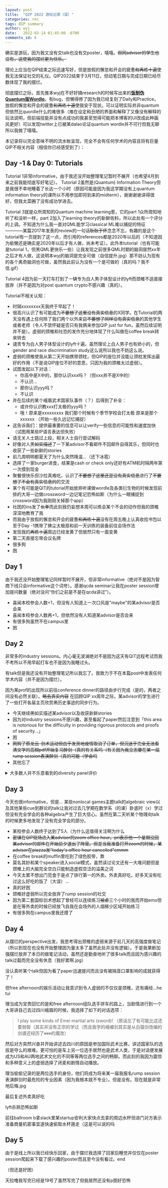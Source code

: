 ```yaml
---
layout: post
title:  "QIP 2022 游玩记录（误）"
categories: rec
tags: QIP summary
author: wyj
date:   2022-03-14 01:45:00 -0700
comments_id: 6
---
```


确实是游玩，因为我又没有交talk也没有交poster，嘻嘻。~~但同advisor的学生也没有，这使我的摆烂更为快乐。~~

理论上应当在QIP结束之际迅速写好，但是放假的懈怠和开会的疲惫~~和再练十遍~~使我无法保证社交的礼仪。QIP2022结束于3月11日，但动笔日期与完成日期已经尽数体现了我的摆烂。

彻底摆烂之际，首先推本wyj在不好好搞research的时候写出来的[**饭制伪Quantum版Wordle**](https://raycosine.github.io/Quandle.html)。有bug，但懒得修了因为我已经复刻了Daily和Practice，放假的懈怠和开会的疲惫~~和再练十遍~~使我安于现状。可以证明实际并非quantum但依然比quordle什么的难很多（难在设定和丑陋的界面和解释了又像没有解释的玩法说明，但前端技能并没有点成功的我甚至觉得可能把本博客的UI改成此种画风更好）可以发现twitter上已被某dalao论证quantum wordle并不可行但我无聊所以我做了嘻嘻。

本记录将以完全意味不明的流水帐呈现，完全不会有任何学术的内容且将有巨量QIP不相关内容（相信你已经感受到了）：

Day -1 & Day 0: Tutorials
---
Tutorial 1非常informative，由于我还没开始整理笔记暂时不展开（也希望4月到来之前我能彻底写好笔记）。 Tutorial 2虽然是(Quantum) Information Theory但是我很不幸地睡着了长达一个小时（原因可能是因为我这学期没有上quantum information theory的课所以不用参加即将到来的midterm），谢谢谢谢讲得很好，但我太菜~~困~~了没有成功学进去。

Tutorial 3就是众所周知的Quantum machine learning惹，它的part 1众所周知地听了和没听一样，part 2加入了learning theory的新鲜佐料，所以此处有一个评分的上调。不知道为什么我一直对QML能学习classical ML难以捕捉的特征————某篇2017年发表的review的一句话~~耿耿于怀~~念念不忘，有趣的是这个tutorial有一页提到了这一点，而引用的references都是2020年以后的（不知道因为偷懒还是确实是2020年以后才有人做，尚未考证）。此外本tutorial（也有可能是tutorial 1，但黑QML更快乐一些）让我发现之前很多QML时期的脑洞居然xx年之后才有人做，这说明本wyj的脑洞是完全可做（自信提升.jpg）那不妨认为现有的各个离奇脑洞也可做，虽然我此前认为没有一个是可做的（真的吗？我不信.gif）

Tutorial 4因为前一天打车打到了一辆专为白人男子体型设计的lyft而颈椎不适直接放弃（并不是因为对post quantum crypto不感兴趣（真的）。

Tutorial不相关认知：
- 时隔xxxxxxxx天我终于早起了！
- 很高兴认识了有可能成为~~不要想了这里没有真实信息~~的X同学。在Tutorial的两天没有遇上任何除了我们两个以外来自~~不要想了同样没有真实信息~~的其他学生或者老师（令人不禁怀疑是否只有我俩来参加QIP just for fun，虽然后续证明并不是）。虚弱的颈椎和社恐的发作充分地体现了什么叫做在coffee break转来转去
- 谴责专为白人男子体型设计的lyft十遍。虽然理论上白人男子也有娇小的，但gender and race discrimination study这么说所以我也不妨这么说。
- 虚弱的颈椎使我从第二天开始携带颈枕，但QIP的座位并没能让颈枕发挥出最好的作用（不是说QIP座位不好的意思，只因为我的颈椎太过虚弱）。
- 试图发起以下对话：
	- 你高中是X中的，那你认识xxx吗？（但xxx并不是X中的）
	- 不认识...
	- 那你认识yyy吗？
	- 不认识
- 并在后续的某个峨眉武术国家队事件（？）后得到了补全：
	- 或许你认识教xxx打太极的yyy吗？
	- 哦！原来是xxxxxxxxx 我们那个时候有个季节学校会打太极 原来是那个xxxxxx （开始一些久远记忆捕捉）
- 这告诉我们：提供最重要的信息可以让verify一些信息的可能性和速度加快（试图用某些IP语言表达但失败）
- 请无关人士跳过上段，相关人士自行尝试解码
- 好像对人黑~~如实描述~~了一下某advisor不看邮件不回邮件自得其乐，但同时也收获了一些新鲜的stories
- 前几周明明都夏天了为什么突然降温...（还下冰雹）
- 选择了一家burger进食，结果是cash or check only还好有ATM机时隔两年第一次摸到现金
- 聚餐很快乐但沙拉真难吃，认识了~~不要想了这里还是没有真实信息~~进行了~~不要想了不会有真实信息的~~的交流
- 某个有可能是QIT的tutorial开始放弃听课做wordle及各类衍生物的时候发现前排的大哥一边做crossword一边记笔记恐怖如斯（为什么一眼捕捉到crossword因为我刚刚关掉那个app）
- 社团的ins发了~~长拳~~而此刻我仍妄想本周可以练会某个不会的动作但我的颈椎深深地教育了我
- 而我由于放假的懈怠和开会的疲惫~~和再练十遍~~没有在周五晚上认真收拾书包以至于Day -1携带了拂尘太极扇和前一天训练的装备前往会场作法
- 发现我的~~再练十遍~~周边已经发黄了但居然只有一面变黄
- 第二天直接忘带会议名牌
- 很多狗
- 困

Day 1
---

由于我还没开始整理笔记同样暂时不展开，但非常informative（绝对不是因为智商下线只会informative这个词夸）。感谢qcda seminar让我在poster session增加提问数量（绝对没问“你们之前是不是在qcda讲过”）。
- 喜闻本校参会人数+1，但没有人知道上一次口风是"maybe"的某advisor是否会来
- 喜闻本校参会人数再+1，但依然没有人知道某advisor是否会来
- 有很多狗虽然不在campus里
- 困

Day 2
---

非常多的industry sessions。内心毫无波澜绝对不是因为这天有QIT远程考试而我不考所以不用早起打车也不是因为我睡过头。

有talk但是我还没有开始整理笔记所以我忘了。我致力于不在本篇post中发表任何学术内容（并不是因为摆烂）。

因为某prof的出现所以前往conference dinner的路径由步行完成（是的，两者之间没有必然关联）。~~略去真实内容~~ 在回顾QIP xx周年之际，某advisor的学生进行了一些打开各届主页欣赏~~黑~~历史事迹的同步行为。

- 今天继续~~黑~~如实描述某advisor以及收获新鲜stories
- 因为对industry sessions不感兴趣，甚至看起了paper然后注意到「this area is notorious for the difficulty in providing rigorous protocols and proofs of security...」
- 困
- ~~网购了蔡龙云-剑术运动但由于发货地疫情取消了订单，但沉迷于完全无法看清文字的高糊pdf开始复习醉剑（真的有关系吗（有关因为我立志要在某一届rump session表演醉剑（真的可能（学会吗~~
- 其他忘了

<details>
<summary>
大多数人并不乐意看到的diversity panel评价
</summary>
<p>
<del>
呵呵呵呵呵呵呵呵，能听的我已经都吐槽过了。装睡的人就不需要听到了。</del>
</p>
</details>

Day 3
---

今天也很informative，但是...
某些nonlocal games主题talk的algebraic view以及其他某些cue到群论的talk让我对过去几学期在数学系（的课）卧底时（x）学过但没有完全学会的各种algebra产生了巨大信心。虽然在第二天听某个物理向talk的时候更多地发现了没有完全学会的部分。
- 某校参会人数终于达到了5人（为什么这值得关注啊为什么
- ~~密谋在QIP现场进入某advisor的zoom office hour。pri表示他一个星期没回某advisor的邮件在开始前夕退出了阵营。但是当我准备打开zoom的时候，某advisor在piazza发"today's office hour cancelled"emmm~~
- 在coffee break的muffin里吃到了绿色胶带，靠
- 莫名其妙和某个speaker进入social模式，虽然读过论文还有一大堆问题但是颈椎上的大脑完全空白只能制造虚假空泛的溢美之词
- 今天太累不想出门觅食于是点了排行第一的外卖。外卖真好吃，好多天没有吃过这么好吃的饭了（大误）...
- 真的好困
- 颈椎好虚弱所以完全放弃了rump session的社交
- 因为第二套国标剑术想起了曾经可以连续练习~~被虐~~三个小时的我而开始emo但是在等外卖的时候已经放飞自我在会场外的人烟稀少区域开始练习
- 有很多狗在campus里我还摸了

Day 4
---

从摆烂的perspective出发，我思考得出颈椎的虚弱来源于前几天的高强度做笔记（所以到现在也没有开始整理因为量太多了虽然此处并没有逻辑）。于是我果断加强摆烂放弃了本日的做笔记活动，虽然还是勤奋地听了很多talk而且因为感兴趣的talk过载而完全没有休息（我好累啊.jpg）

没认真听某个talk但因为看了paper迅速提问而且没有被隔音口罩影响的成就获得了！

但free afternoon的娱乐活动让我意识到令人虚弱的不仅仅是颈椎，还有痛经...he tui

理当成为宝贵回忆的是和free afternoon组队选手拼车的路上，当剧情进行到一个大哥讲自己去过四川峨眉的时候，我选择了如下的对话选项：
> I play some kinds of Emei martial arts (sword)! （原话忘了有可能比这还要弱智（其实并没有正宗的学过（而且我学的峨嵋剑其实是从白猿剑改编的剑谱还经历了~~xxx~~的魔改）

然后对方突然兴奋并开始讲述去四川的原因是参加国际武术比赛，讲述国家队的选拔是夺么的艰难。更可怕的是车上另一位选手居然也是武术人类，于是对话便发展成为US和AU两地武术文化的不同等等两位选手之间的畅聊。而此刻的我因为震惊和多种意义上的虚弱选择了闭麦和剧情自动播放。

理当偷偷记录的是两位选手的身份，他们将成为将来某一届我报名rump session表演醉剑时最危险的专业因素（因为我根本就不专业）。但是没有。现在就是非常地后悔.jpg

最后复述外卖真好吃

lyft杀熟恐怖如斯

前往ballroom b拿slack里某startup安利大家快点去拿的周边水杯但进门对方表示准备商量机密事宜遂快速偷取水杯遁走（这是可以说的吗

Day 5
---

由于是线上所以我已经快乐回家，由于摆烂我选择了回家后睡觉并仅仅在poster session爬起来下载了感兴趣的poster而且至今没有看过。end

（但还是好困）

天拉噜我写完已经是19号了虽然写完了但我居然还没有p图好恐怖